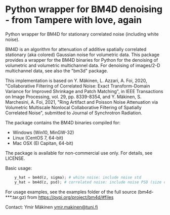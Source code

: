 # Python wrapper for BM4D denoising - from Tampere with love, again

Python wrapper for BM4D for stationary correlated noise (including white noise).

BM4D is an algorithm for attenuation of additive spatially correlated
stationary (aka colored) Gaussian noise for volumetric data.
This package provides a wrapper for the BM4D binaries for Python for the denoising of volumetric and volumetric multichannel data. For denoising of images/2-D multichannel data, see also the "bm3d" package.

This implementation is based on 
Y. Mäkinen, L. Azzari, A. Foi, 2020,
"Collaborative Filtering of Correlated Noise: Exact Transform-Domain Variance for Improved Shrinkage and Patch Matching",
in IEEE Transactions on Image Processing, vol. 29, pp. 8339-8354, and
Y. Mäkinen, S. Marchesini, A. Foi, 2021,
"Ring Artifact and Poisson Noise Attenuation via Volumetric Multiscale Nonlocal Collaborative Filtering of Spatially Correlated Noise", submitted to Journal of Synchrotron Radiation.

The package contains the BM4D binaries compiled for:
- Windows (Win10, MinGW-32)
- Linux (CentOS 7, 64-bit)
- Mac OSX (El Capitan, 64-bit)

The package is available for non-commercial use only. For details, see LICENSE.

Basic usage:
```python
	y_hat = bm4d(z, sigma); # white noise: include noise std
	y_hat = bm4d(z, psd); # correlated noise: include noise PSD (size of z)
```

For usage examples, see the examples folder of the full source (bm4d-***.tar.gz) from https://pypi.org/project/bm4d/#files

Contact: Ymir Mäkinen <ymir.makinen@tuni.fi> 
